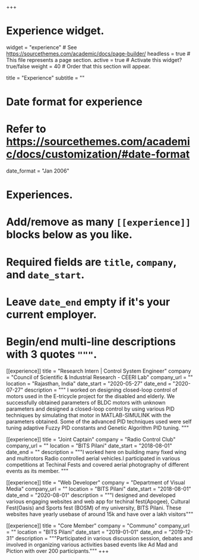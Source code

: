 +++
# Experience widget.
widget = "experience"  # See https://sourcethemes.com/academic/docs/page-builder/
headless = true  # This file represents a page section.
active = true  # Activate this widget? true/false
weight = 40  # Order that this section will appear.

title = "Experience"
subtitle = ""

# Date format for experience
#   Refer to https://sourcethemes.com/academic/docs/customization/#date-format
date_format = "Jan 2006"

# Experiences.
#   Add/remove as many `[[experience]]` blocks below as you like.
#   Required fields are `title`, `company`, and `date_start`.
#   Leave `date_end` empty if it's your current employer.
#   Begin/end multi-line descriptions with 3 quotes `"""`.
[[experience]]
  title = "Research Intern | Control System Engineer"
  company = "Council of Scientific & Industrial Research - CEERI Lab"
  company_url = ""
  location = "Rajasthan, India"
  date_start = "2020-05-27"
  date_end = "2020-07-27"
  description = """
  I worked on designing closed-loop control of motors used in the E-tricycle project for the disabled and elderly. We successfully obtained parameters of BLDC motors with unknown parameters and designed a closed-loop control by using various PID techniques by simulating that motor in MATLAB-SIMULINK with the parameters obtained. Some of the advanced PID techniques used were self tuning adaptive Fuzzy PID constants and Genetic Algorithm PID tuning.
  """

[[experience]]
  title = "Joint Captain"
  company = "Radio Control Club"
  company_url = ""
  location = "BITS Pilani"
  date_start = "2018-08-01"
  date_end = ""
  description = """I worked here on building many fixed wing and multirotors Radio controlled aerial vehicles.I participated in various competitions at Techinal Fests and covered aerial photography of different events as its member. """

[[experience]]
  title = "Web Developer"
  company = "Department of Visual Media"
  company_url = ""
  location = "BITS Pilani"
  date_start = "2018-08-01"
  date_end = "2020-08-01"
  description = """I designed and developed various engaging websites and web app for techinal fest(Apogee), Cultural Fest(Oasis) and Sports fest (BOSM) of my university, BITS Pilani. These websites have yearly usebase of around 15k and have over a lakh visitors"""

  [[experience]]
  title = "Core Member"
  company = "Communo"
  company_url = ""
  location = "BITS Pilani"
  date_start = "2019-01-01"
  date_end = "2019-12-31"
  description = """Participated in various discussion session, debates and involved in organizing various activities based events like Ad Mad and Piction with over 200 participants."""
+++
